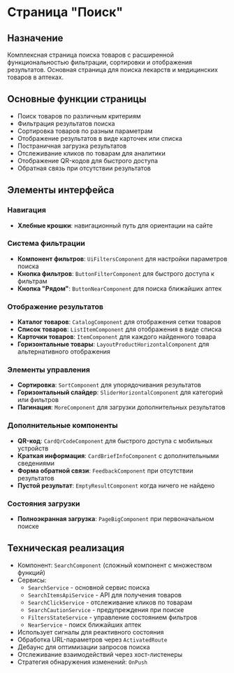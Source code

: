 # Страница "Поиск"

## Назначение
Комплексная страница поиска товаров с расширенной функциональностью фильтрации, сортировки и отображения результатов. Основная страница для поиска лекарств и медицинских товаров в аптеках.

## Основные функции страницы
- Поиск товаров по различным критериям
- Фильтрация результатов поиска
- Сортировка товаров по разным параметрам
- Отображение результатов в виде карточек или списка
- Постраничная загрузка результатов
- Отслеживание кликов по товарам для аналитики
- Отображение QR-кодов для быстрого доступа
- Обратная связь при отсутствии результатов

## Элементы интерфейса

### Навигация
- **Хлебные крошки**: навигационный путь для ориентации на сайте

### Система фильтрации
- **Компонент фильтров**: `UiFiltersComponent` для настройки параметров поиска
- **Кнопка фильтров**: `ButtonFilterComponent` для быстрого доступа к фильтрам
- **Кнопка "Рядом"**: `ButtonNearComponent` для поиска ближайших аптек

### Отображение результатов
- **Каталог товаров**: `CatalogComponent` для отображения сетки товаров
- **Список товаров**: `ListItemComponent` для отображения в виде списка
- **Карточки товаров**: `ItemComponent` для каждого найденного товара
- **Горизонтальные товары**: `LayoutProductHorizontalComponent` для альтернативного отображения

### Элементы управления
- **Сортировка**: `SortComponent` для упорядочивания результатов
- **Горизонтальный слайдер**: `SliderHorizontalComponent` для категорий или фильтров
- **Пагинация**: `MoreComponent` для загрузки дополнительных результатов

### Дополнительные компоненты
- **QR-код**: `CardQrCodeComponent` для быстрого доступа с мобильных устройств
- **Краткая информация**: `CardBriefInfoComponent` с дополнительными сведениями
- **Форма обратной связи**: `FeedbackComponent` при отсутствии результатов
- **Пустой результат**: `EmptyResultComponent` когда ничего не найдено

### Состояния загрузки
- **Полноэкранная загрузка**: `PageBigComponent` при первоначальном поиске

## Техническая реализация
- Компонент: `SearchComponent` (сложный компонент с множеством функций)
- Сервисы:
  - `SearchService` - основной сервис поиска
  - `SearchItemsApiService` - API для получения товаров
  - `SearchClickService` - отслеживание кликов по товарам
  - `SearchCautionService` - предупреждения при поиске
  - `FiltersStateService` - управление состоянием фильтров
  - `NearService` - поиск ближайших аптек
- Использует сигналы для реактивного состояния
- Обработка URL-параметров через `ActivatedRoute`
- Дебаунс для оптимизации запросов поиска
- Отслеживание взаимодействий через хост-листенеры
- Стратегия обнаружения изменений: `OnPush`
